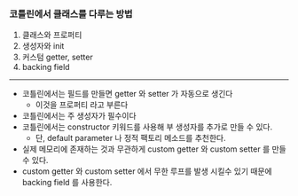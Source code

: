 ### 코틀린에서 클래스를 다루는 방법
1. 클래스와 프로퍼티
2. 생성자와 init
3. 커스텀 getter, setter
4. backing field

---

- 코틀린에서는 필드를 만들면 getter 와 setter 가 자동으로 생긴다
  - 이것을 프로퍼티 라고 부른다
- 코틀린에서는 주 생성자가 필수이다
- 코틀린에서는 constructor 키워드를 사용해 부 생성자를 추가로 만들 수 있다.
  - 단, default parameter 나 정적 팩토리 메소드를 추천한다.
- 실제 메모리에 존재하는 것과 무관하게 custom getter 와 custom setter 를 만들 수 있다.
- custom getter 와 custom setter 에서 무한 루프를 발생 시킬수 있기 때문에 backing field 를 사용한다.